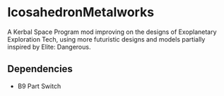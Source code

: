 # IcosahedronMetalworks

A Kerbal Space Program mod improving on the designs of Exoplanetary Exploration Tech, using more futuristic designs
and models partially inspired by Elite: Dangerous.

Dependencies
- 
- B9 Part Switch

